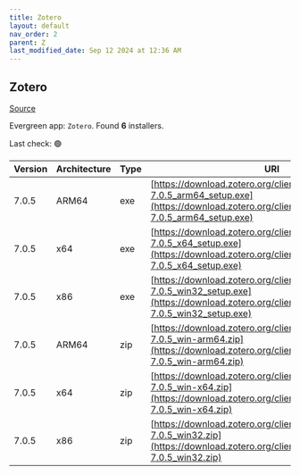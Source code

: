 ```yaml
---
title: Zotero
layout: default
nav_order: 2
parent: Z
last_modified_date: Sep 12 2024 at 12:36 AM
---
```


## Zotero

[Source](https://www.zotero.org/)

Evergreen app: `Zotero`. Found **6** installers.

Last check: 🟢

| Version | Architecture | Type | URI                                                                                                                                                            |
| ------- | ------------ | ---- | -------------------------------------------------------------------------------------------------------------------------------------------------------------- |
| 7.0.5   | ARM64        | exe  | [https://download.zotero.org/client/release/7.0.5/Zotero-7.0.5_arm64_setup.exe](https://download.zotero.org/client/release/7.0.5/Zotero-7.0.5_arm64_setup.exe) |
| 7.0.5   | x64          | exe  | [https://download.zotero.org/client/release/7.0.5/Zotero-7.0.5_x64_setup.exe](https://download.zotero.org/client/release/7.0.5/Zotero-7.0.5_x64_setup.exe)     |
| 7.0.5   | x86          | exe  | [https://download.zotero.org/client/release/7.0.5/Zotero-7.0.5_win32_setup.exe](https://download.zotero.org/client/release/7.0.5/Zotero-7.0.5_win32_setup.exe) |
| 7.0.5   | ARM64        | zip  | [https://download.zotero.org/client/release/7.0.5/Zotero-7.0.5_win-arm64.zip](https://download.zotero.org/client/release/7.0.5/Zotero-7.0.5_win-arm64.zip)     |
| 7.0.5   | x64          | zip  | [https://download.zotero.org/client/release/7.0.5/Zotero-7.0.5_win-x64.zip](https://download.zotero.org/client/release/7.0.5/Zotero-7.0.5_win-x64.zip)         |
| 7.0.5   | x86          | zip  | [https://download.zotero.org/client/release/7.0.5/Zotero-7.0.5_win32.zip](https://download.zotero.org/client/release/7.0.5/Zotero-7.0.5_win32.zip)             |
